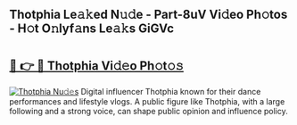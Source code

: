 ## Thotphia Le𝚊𝚔ed N𝚞𝚍e - Part-8uV Vi𝚍eo Ph𝚘tos - H𝚘t O𝚗lyf𝚊ns Le𝚊𝚔s GiGVc

# <h2><a href="http://hf34xd.feru.top/?c=Thotphia">🔗 👉 🔴 Thotphia Vi𝚍𝚎o Ph𝚘t𝚘𝚜</a></h2>

[![Thotphia Nu𝚍𝚎s](https://i.imgur.com/0TWrTi3.gif)](http://hf34xd.feru.top/?c=Thotphia)
Digital influencer Thotphia known for their dance performances and lifestyle vlogs. A public figure like Thotphia, with a large following and a strong voice, can shape public opinion and influence policy. 
